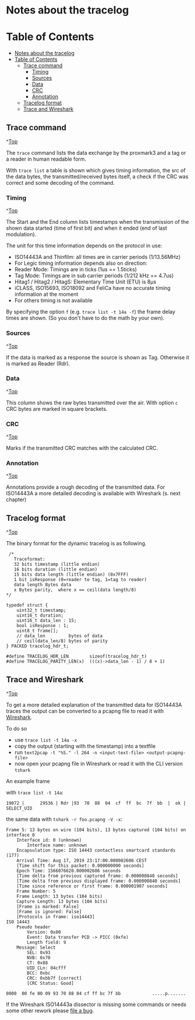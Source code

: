# Notes about the tracelog
<a id="top"></a>


# Table of Contents
- [Notes about the tracelog](#notes-about-the-tracelog)
- [Table of Contents](#table-of-contents)
  - [Trace command](#trace-command)
    - [Timing](#timing)
    - [Sources](#sources)
    - [Data](#data)
    - [CRC](#crc)
    - [Annotation](#annotation)
  - [Tracelog format](#tracelog-format)
  - [Trace and Wireshark](#trace-and-wireshark)


## Trace command
^[Top](#top)

The `trace` command lists the data exchange by the proxmark3 and a tag or a reader in human readable form.

With `trace list` a table is shown which gives timing information, the src of the data bytes, the transmitted/received bytes itself, a check if the CRC was correct and some decoding of the command.

### Timing
^[Top](#top)

The Start and the End column lists timestamps when the transmission of the shown data started (time of first bit) and when it ended (end of last modulation).

The unit for this time information depends on the protocol in use:

* ISO14443A and Thinfilm: all times are in carrier periods (1/13.56MHz)
* For Legic timing information depends also on direction:
 * Reader Mode: Timings are in ticks (1us == 1.5ticks)
 * Tag Mode: Timings are in sub carrier periods (1/212 kHz == 4.7us)
* Hitag1 / Hitag2 / HitagS: Elementary Time Unit (ETU) is 8µs
* iCLASS, ISO15693, ISO18092 and FeliCa have no accurate timing information at the moment
* For others timing is not available

By specifying the option ```f``` (e.g. ```trace list -t 14a -f```) the frame delay times are shown. (So you don't have to do the math by your own).

### Sources
^[Top](#top)

If the data is marked as a response the source is shown as Tag. Otherwise it is marked as Reader (Rdr).

### Data
^[Top](#top)

This column shows the raw bytes transmitted over the air. With option ```c``` CRC bytes are marked in square brackets.

### CRC
^[Top](#top)

Marks if the transmitted CRC matches with the calculated CRC.

### Annotation
^[Top](#top)

Annotations provide a rough decoding of the transmitted data. For ISO14443A a more detailed decoding is available with Wireshark (s. next chapter)

## Tracelog format
^[Top](#top)

The binary format for the dynamic tracelog is as following.

```
 /*
   Traceformat:
   32 bits timestamp (little endian)
   16 bits duration (little endian)
   15 bits data length (little endian) (0x7FFF)
   1 bit isResponse (0=reader to tag, 1=tag to reader)
   data length Bytes data
   x Bytes parity,  where x == ceil(data length/8)
*/

typedef struct {
    uint32_t timestamp;
    uint16_t duration;
    uint16_t data_len : 15;
    bool isResponse : 1;
    uint8_t frame[];
    // data_len         bytes of data
    // ceil(data_len/8) bytes of parity
} PACKED tracelog_hdr_t;

#define TRACELOG_HDR_LEN        sizeof(tracelog_hdr_t)
#define TRACELOG_PARITY_LEN(x)  (((x)->data_len - 1) / 8 + 1)
```

## Trace and Wireshark
^[Top](#top)

To get a more detailed explanation of the transmitted data for ISO14443A traces the output can be converted to a pcapng file to read it with [Wireshark](https://www.wireshark.org/).

To do so

* use `trace list -t 14a -x`
* copy the output (starting with the timestamp) into a textfile
* run `text2pcap -t "%S." -l 264 -n <input-text-file> <output-pcapng-file>`
* now open your pcapng file in Wireshark or read it with the CLI version `tshark`

An example frame

with `trace list -t 14a`:

```
19072 |      29536 | Rdr |93  70  88  04  cf  ff  bc  7f  bb  |  ok | SELECT_UID
```

the same data with `tshark -r foo.pcapng -V -x`:

```
Frame 5: 13 bytes on wire (104 bits), 13 bytes captured (104 bits) on interface 0
    Interface id: 0 (unknown)
        Interface name: unknown
    Encapsulation type: ISO 14443 contactless smartcard standards (177)
    Arrival Time: Aug 17, 2019 23:17:00.000002606 CEST
    [Time shift for this packet: 0.000000000 seconds]
    Epoch Time: 1566076620.000002606 seconds
    [Time delta from previous captured frame: 0.000000840 seconds]
    [Time delta from previous displayed frame: 0.000000840 seconds]
    [Time since reference or first frame: 0.000001907 seconds]
    Frame Number: 5
    Frame Length: 13 bytes (104 bits)
    Capture Length: 13 bytes (104 bits)
    [Frame is marked: False]
    [Frame is ignored: False]
    [Protocols in frame: iso14443]
ISO 14443
    Pseudo header
        Version: 0x00
        Event: Data transfer PCD -> PICC (0xfe)
        Length field: 9
    Message: Select
        SEL: 0x93
        NVB: 0x70
        CT: 0x88
        UID_CLn: 04cfff
        BCC: 0xbc
        CRC: 0xbb7f [correct]
        [CRC Status: Good]

0000  00 fe 00 09 93 70 88 04 cf ff bc 7f bb            .....p.......
```

If the Wireshark ISO14443a dissector is missing some commands or needs some other rework please [file a bug](https://bugs.wireshark.org/bugzilla/).
